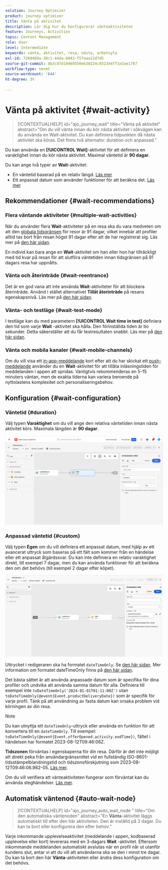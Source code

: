 ```yaml
---
solution: Journey Optimizer
product: journey optimizer
title: Vänta på aktivitet
description: Lär dig hur du konfigurerar vänteaktiviteten
feature: Journeys, Activities
topic: Content Management
role: User
level: Intermediate
keywords: vänta, aktivitet, resa, nästa, arbetsyta
exl-id: 7268489a-38c1-44da-b043-f57aaa12d7d5
source-git-commit: db3c87d10469550eb30224c932344ff1e3ae1767
workflow-type: tm+mt
source-wordcount: '644'
ht-degree: 3%

---
```


# Vänta på aktivitet {#wait-activity}

>[!CONTEXTUALHELP]
>id="ajo_journey_wait"
>title="Vänta på aktivitet"
>abstract="Om du vill vänta innan du kör nästa aktivitet i sökvägen kan du använda en Wait-aktivitet. Du kan definiera tidpunkten då nästa aktivitet ska köras. Det finns två alternativ: duration och anpassad."

Du kan använda en **[!UICONTROL Wait]**-aktivitet för att definiera en varaktighet innan du kör nästa aktivitet.  Maximal väntetid är **90 dagar**.

Du kan ange två typer av **Wait**-aktivitet:

* En väntetid baserad på en relativ längd. [Läs mer](#duration)
* Ett anpassat datum som använder funktioner för att beräkna det. [Läs mer](#custom)

<!--
* [Email send time optimization](#email_send_time_optimization)
* [Fixed date](#fixed_date) 
-->

## Rekommendationer {#wait-recommendations}

### Flera väntande aktiviteter {#multiple-wait-activities}

När du använder flera **Wait**-aktiviteter på en resa ska du vara medveten om att den [globala tidsgränsen](journey-properties.md#global_timeout) för resor är 91 dagar, vilket innebär att profiler alltid tas bort från resan högst 91 dagar efter att de har registrerat sig. Läs mer på [den här sidan](journey-properties.md#global_timeout).

En individ kan bara ange en **Wait**-aktivitet om han eller hon har tillräckligt med tid kvar på resan för att slutföra väntetiden innan tidsgränsen på 91 dagars resa har uppnåtts.

### Vänta och återinträde {#wait-reentrance}

Det är en god vana att inte använda **Wait**-aktiviteter för att blockera återinträde. Använd i stället alternativet **Tillåt återinträde** på resans egenskapsnivå. Läs mer på [den här sidan](../building-journeys/journey-properties.md#entrance).

### Vänta- och testläge {#wait-test-mode}

I testläge kan du med parametern **[!UICONTROL Wait time in test]** definiera den tid som varje **Wait** -aktivitet ska hålla. Den förinställda tiden är tio sekunder. Detta säkerställer att du får testresultaten snabbt. Läs mer på [den här sidan](../building-journeys/testing-the-journey.md).

### Vänta och mobila kanaler {#wait-mobile-channels}

Om du vill visa ett [in-app-meddelande](../in-app/create-in-app.md) kort efter att du har skickat ett [push-meddelande](../push/get-started-push.md) använder du en **Wait**-aktivitet för att tillåta inläsningstiden för meddelanden i appen att spridas. Vanligtvis rekommenderas en 5-15 minuters väntan, men de exakta tiderna kan variera beroende på nyttolastens komplexitet och personaliseringsbehov.

## Konfiguration {#wait-configuration}

### Väntetid {#duration}

Välj typen **Varaktighet** om du vill ange den relativa väntetiden innan nästa aktivitet körs. Maximala längden är **90 dagar**.

![Definiera väntetiden](assets/journey55.png)

<!--
## Fixed date wait{#fixed_date}

Select the date for the execution of the next activity.

![](assets/journey56.png)

-->

### Anpassad väntetid {#custom}

Välj typen **Egen** om du vill definiera ett anpassat datum, med hjälp av ett avancerat uttryck som baseras på ett fält som kommer från en händelse eller ett anpassat åtgärdssvar. Du kan inte definiera en relativ varaktighet direkt, till exempel 7 dagar, men du kan använda funktioner för att beräkna den om det behövs (till exempel 2 dagar efter köpet).

![Definiera en anpassad väntan med ett uttryck](assets/journey57.png)

Uttrycket i redigeraren ska ha formatet `dateTimeOnly`. Se [den här sidan](expression/expressionadvanced.md). Mer information om formatet dateTimeOnly finns på [den här sidan](expression/data-types.md).

Det bästa sättet är att använda anpassade datum som är specifika för dina profiler och undvika att använda samma datum för alla. Definiera till exempel inte `toDateTimeOnly('2024-01-01T01:11:00Z')` utan `toDateTimeOnly(@event{Event.productDeliveryDate})` som är specifik för varje profil. Tänk på att användning av fasta datum kan orsaka problem vid körningen av din resa.


>[!NOTE]
>
>Du kan utnyttja ett `dateTimeOnly`-uttryck eller använda en funktion för att konvertera till en `dateTimeOnly`. Till exempel: `toDateTimeOnly(@event{Event.offerOpened.activity.endTime})`, fältet i händelsen har formatet 2023-08-12T09:46:06Z.
>
>**Tidszonen** förväntas i egenskaperna för din resa. Därför är det inte möjligt att direkt peka från användargränssnittet vid en fullständig ISO-8601-tidsstämpelblandningstid och tidszonsförskjutning som 2023-08-12T09:46:06.982-05. [Läs mer](../building-journeys/timezone-management.md).


Om du vill verifiera att vänteaktiviteten fungerar som förväntat kan du använda steghändelser. [Läs mer](../reports/query-examples.md#common-queries).

## Automatisk väntenod  {#auto-wait-node}


>[!CONTEXTUALHELP]
>id="ajo_journey_auto_wait_node "
>title="Om den automatiska väntenoden"
>abstract="En **Vänta**-aktivitet läggs automatiskt till efter den här aktiviteten. Den är inställd på 3 dagar. Du kan ta bort eller konfigurera den efter behov."

Varje inkommande upplevelseaktivitet (meddelande i appen, kodbaserad upplevelse eller kort) levereras med en 3-dagars **Wait** -aktivitet. Eftersom inkommande meddelanden automatiskt avslutas när en profil når ut utanför kundens slut, antar vi att du vill att användarna ska se den i minst tre dagar. Du kan ta bort den här **Vänta**-aktiviteten eller ändra dess konfiguration om det behövs.